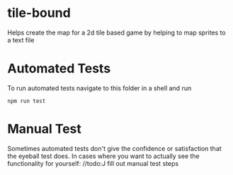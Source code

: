 # tile-bound
Helps create the map for a 2d tile based game by helping to map sprites to a text file

# Automated Tests
To run automated tests navigate to this folder in a shell and run 

`npm run test`

# Manual Test
Sometimes automated tests don't give the confidence or satisfaction that the eyeball test does. In cases where you want to actually see the functionality for yourself:
//todo:J fill out manual test steps
